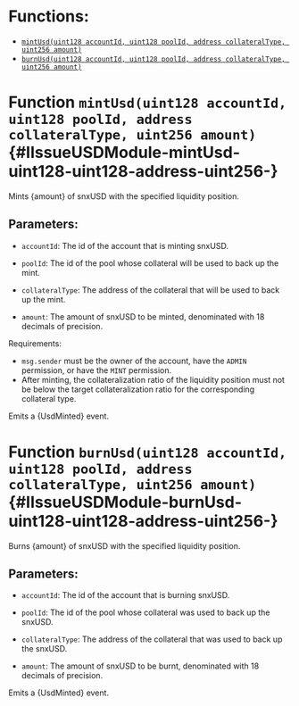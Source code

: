

# Functions:
- [`mintUsd(uint128 accountId, uint128 poolId, address collateralType, uint256 amount)`](#IIssueUSDModule-mintUsd-uint128-uint128-address-uint256-)
- [`burnUsd(uint128 accountId, uint128 poolId, address collateralType, uint256 amount)`](#IIssueUSDModule-burnUsd-uint128-uint128-address-uint256-)



# Function `mintUsd(uint128 accountId, uint128 poolId, address collateralType, uint256 amount)` {#IIssueUSDModule-mintUsd-uint128-uint128-address-uint256-}
Mints {amount} of snxUSD with the specified liquidity position.


## Parameters:
- `accountId`: The id of the account that is minting snxUSD.

- `poolId`: The id of the pool whose collateral will be used to back up the mint.

- `collateralType`: The address of the collateral that will be used to back up the mint.

- `amount`: The amount of snxUSD to be minted, denominated with 18 decimals of precision.

Requirements:

- `msg.sender` must be the owner of the account, have the `ADMIN` permission, or have the `MINT` permission.
- After minting, the collateralization ratio of the liquidity position must not be below the target collateralization ratio for the corresponding collateral type.

Emits a {UsdMinted} event.



# Function `burnUsd(uint128 accountId, uint128 poolId, address collateralType, uint256 amount)` {#IIssueUSDModule-burnUsd-uint128-uint128-address-uint256-}
Burns {amount} of snxUSD with the specified liquidity position.


## Parameters:
- `accountId`: The id of the account that is burning snxUSD.

- `poolId`: The id of the pool whose collateral was used to back up the snxUSD.

- `collateralType`: The address of the collateral that was used to back up the snxUSD.

- `amount`: The amount of snxUSD to be burnt, denominated with 18 decimals of precision.

Emits a {UsdMinted} event.



